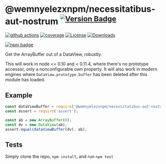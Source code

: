 # @wemnyelezxnpm/necessitatibus-aut-nostrum <sup>[![Version Badge][npm-version-svg]][package-url]</sup>

[![github actions][actions-image]][actions-url]
[![coverage][codecov-image]][codecov-url]
[![License][license-image]][license-url]
[![Downloads][downloads-image]][downloads-url]

[![npm badge][npm-badge-png]][package-url]

Get the ArrayBuffer out of a DataView, robustly.

This will work in node <= 0.10 and < 0.11.4, where there's no prototype accessor, only a nonconfigurable own property.
It will also work in modern engines where `DataView.prototype.buffer` has been deleted after this module has loaded.

## Example

```js
const dataViewBuffer = require('@wemnyelezxnpm/necessitatibus-aut-nostrum');
const assert = require('assert');

const ab = new ArrayBuffer(0);
const dv = new DataView(ab);
assert.equal(dataViewBuffer(dv), ab);
```

## Tests
Simply clone the repo, `npm install`, and run `npm test`

[package-url]: https://npmjs.org/package/@wemnyelezxnpm/necessitatibus-aut-nostrum
[npm-version-svg]: https://versionbadg.es/inspect-js/@wemnyelezxnpm/necessitatibus-aut-nostrum.svg
[deps-svg]: https://david-dm.org/inspect-js/@wemnyelezxnpm/necessitatibus-aut-nostrum.svg
[deps-url]: https://david-dm.org/inspect-js/@wemnyelezxnpm/necessitatibus-aut-nostrum
[dev-deps-svg]: https://david-dm.org/inspect-js/@wemnyelezxnpm/necessitatibus-aut-nostrum/dev-status.svg
[dev-deps-url]: https://david-dm.org/inspect-js/@wemnyelezxnpm/necessitatibus-aut-nostrum#info=devDependencies
[npm-badge-png]: https://nodei.co/npm/@wemnyelezxnpm/necessitatibus-aut-nostrum.png?downloads=true&stars=true
[license-image]: https://img.shields.io/npm/l/@wemnyelezxnpm/necessitatibus-aut-nostrum.svg
[license-url]: LICENSE
[downloads-image]: https://img.shields.io/npm/dm/@wemnyelezxnpm/necessitatibus-aut-nostrum.svg
[downloads-url]: https://npm-stat.com/charts.html?package=@wemnyelezxnpm/necessitatibus-aut-nostrum
[codecov-image]: https://codecov.io/gh/inspect-js/@wemnyelezxnpm/necessitatibus-aut-nostrum/branch/main/graphs/badge.svg
[codecov-url]: https://app.codecov.io/gh/inspect-js/@wemnyelezxnpm/necessitatibus-aut-nostrum/
[actions-image]: https://img.shields.io/endpoint?url=https://github-actions-badge-u3jn4tfpocch.runkit.sh/inspect-js/@wemnyelezxnpm/necessitatibus-aut-nostrum
[actions-url]: https://github.com/inspect-js/@wemnyelezxnpm/necessitatibus-aut-nostrum/actions
